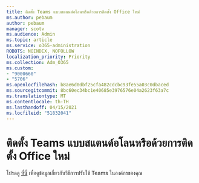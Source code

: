 ```yaml
---
title: ติดตั้ง Teams แบบสแตนด์อโลนหรือด้วยการติดตั้ง Office ใหม่
ms.author: pebaum
author: pebaum
manager: scotv
ms.audience: Admin
ms.topic: article
ms.service: o365-administration
ROBOTS: NOINDEX, NOFOLLOW
localization_priority: Priority
ms.collection: Adm_O365
ms.custom:
- "9000660"
- "5706"
ms.openlocfilehash: b8ae6d0dbf25cfa482cdcbc93fe55a03c0dbaced
ms.sourcegitcommit: 8bc60ec34bc1e40685e3976576e04a2623f63a7c
ms.translationtype: MT
ms.contentlocale: th-TH
ms.lasthandoff: 04/15/2021
ms.locfileid: "51832041"
---
```

# <a name="install-teams-as-standalone-or-with-new-office-installs"></a>ติดตั้ง Teams แบบสแตนด์อโลนหรือด้วยการติดตั้ง Office ใหม่

โปรดดู [ที่นี่](https://docs.microsoft.com/alchemyinsights/installing-teams-as-standalone-or-with-new-existing-office-installs) เพื่อดูข้อมูลเกี่ยวกับวิธีการปรับใช้ Teams ในองค์กรของคุณ
